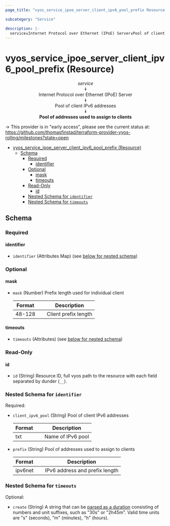 ```yaml
---
page_title: "vyos_service_ipoe_server_client_ipv6_pool_prefix Resource - vyos"

subcategory: "Service"

description: |-
  service⯯Internet Protocol over Ethernet (IPoE) Server⯯Pool of client IPv6 addresses⯯Pool of addresses used to assign to clients
---
```


# vyos_service_ipoe_server_client_ipv6_pool_prefix (Resource)
<center>

*service*  
⯯  
Internet Protocol over Ethernet (IPoE) Server  
⯯  
Pool of client IPv6 addresses  
⯯  
**Pool of addresses used to assign to clients**


</center>

-> This provider is in "early access", please see the current status at: https://github.com/thomasfinstad/terraform-provider-vyos-rolling/milestones?state=open

<!--TOC-->

- [vyos_service_ipoe_server_client_ipv6_pool_prefix (Resource)](#vyos_service_ipoe_server_client_ipv6_pool_prefix-resource)
  - [Schema](#schema)
    - [Required](#required)
      - [identifier](#identifier)
    - [Optional](#optional)
      - [mask](#mask)
      - [timeouts](#timeouts)
    - [Read-Only](#read-only)
      - [id](#id)
    - [Nested Schema for `identifier`](#nested-schema-for-identifier)
    - [Nested Schema for `timeouts`](#nested-schema-for-timeouts)

<!--TOC-->

<!-- schema generated by tfplugindocs -->
## Schema

### Required

#### identifier
- `identifier` (Attributes Map) (see [below for nested schema](#nestedatt--identifier))

### Optional

#### mask
- `mask` (Number) Prefix length used for individual client

    |  Format  &emsp;|  Description           |
    |----------|------------------------|
    |  48-128  &emsp;|  Client prefix length  |
#### timeouts
- `timeouts` (Attributes) (see [below for nested schema](#nestedatt--timeouts))

### Read-Only

#### id
- `id` (String) Resource ID, full vyos path to the resource with each field separated by dunder (`__`).

<a id="nestedatt--identifier"></a>
### Nested Schema for `identifier`

Required:

- `client_ipv6_pool` (String) Pool of client IPv6 addresses

    |  Format  &emsp;|  Description        |
    |----------|---------------------|
    |  txt     &emsp;|  Name of IPv6 pool  |
- `prefix` (String) Pool of addresses used to assign to clients

    |  Format   &emsp;|  Description                     |
    |-----------|----------------------------------|
    |  ipv6net  &emsp;|  IPv6 address and prefix length  |


<a id="nestedatt--timeouts"></a>
### Nested Schema for `timeouts`

Optional:

- `create` (String) A string that can be [parsed as a duration](https://pkg.go.dev/time#ParseDuration) consisting of numbers and unit suffixes, such as &#34;30s&#34; or &#34;2h45m&#34;. Valid time units are &#34;s&#34; (seconds), &#34;m&#34; (minutes), &#34;h&#34; (hours).
